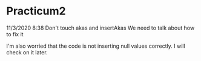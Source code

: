 # Practicum2

11/3/2020 8:38 Don't touch akas and insertAkas 
We need to talk about how to fix it

I'm also worried that the code is not inserting null values correctly. I will check on it later. 
